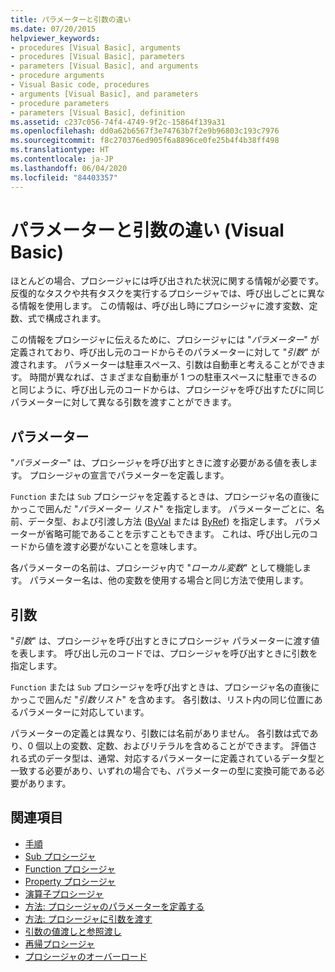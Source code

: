 ```yaml
---
title: パラメーターと引数の違い
ms.date: 07/20/2015
helpviewer_keywords:
- procedures [Visual Basic], arguments
- procedures [Visual Basic], parameters
- parameters [Visual Basic], and arguments
- procedure arguments
- Visual Basic code, procedures
- arguments [Visual Basic], and parameters
- procedure parameters
- parameters [Visual Basic], definition
ms.assetid: c237c056-74f4-4749-9f2c-15864f139a31
ms.openlocfilehash: dd0a62b6567f3e74763b7f2e9b96803c193c7976
ms.sourcegitcommit: f8c270376ed905f6a8896ce0fe25b4f4b38ff498
ms.translationtype: HT
ms.contentlocale: ja-JP
ms.lasthandoff: 06/04/2020
ms.locfileid: "84403357"
---
```

# <a name="differences-between-parameters-and-arguments-visual-basic"></a>パラメーターと引数の違い (Visual Basic)
ほとんどの場合、プロシージャには呼び出された状況に関する情報が必要です。 反復的なタスクや共有タスクを実行するプロシージャでは、呼び出しごとに異なる情報を使用します。 この情報は、呼び出し時にプロシージャに渡す変数、定数、式で構成されます。  
  
 この情報をプロシージャに伝えるために、プロシージャには "*パラメーター*" が定義されており、呼び出し元のコードからそのパラメーターに対して "*引数*" が渡されます。 パラメーターは駐車スペース、引数は自動車と考えることができます。 時間が異なれば、さまざまな自動車が 1 つの駐車スペースに駐車できるのと同じように、呼び出し元のコードからは、プロシージャを呼び出すたびに同じパラメーターに対して異なる引数を渡すことができます。  
  
## <a name="parameters"></a>パラメーター  
 "*パラメーター*" は、プロシージャを呼び出すときに渡す必要がある値を表します。 プロシージャの宣言でパラメーターを定義します。  
  
 `Function` または `Sub` プロシージャを定義するときは、プロシージャ名の直後にかっこで囲んだ "*パラメーター リスト*" を指定します。 パラメーターごとに、名前、データ型、および引渡し方法 ([ByVal](../../../language-reference/modifiers/byval.md) または [ByRef](../../../language-reference/modifiers/byref.md)) を指定します。 パラメーターが省略可能であることを示すこともできます。 これは、呼び出し元のコードから値を渡す必要がないことを意味します。  
  
 各パラメーターの名前は、プロシージャ内で "*ローカル変数*" として機能します。 パラメーター名は、他の変数を使用する場合と同じ方法で使用します。  
  
## <a name="arguments"></a>引数  
 "*引数*" は、プロシージャを呼び出すときにプロシージャ パラメーターに渡す値を表します。 呼び出し元のコードでは、プロシージャを呼び出すときに引数を指定します。  
  
 `Function` または `Sub` プロシージャを呼び出すときは、プロシージャ名の直後にかっこで囲んだ "*引数リスト*" を含めます。 各引数は、リスト内の同じ位置にあるパラメーターに対応しています。  
  
 パラメーターの定義とは異なり、引数には名前がありません。 各引数は式であり、0 個以上の変数、定数、およびリテラルを含めることができます。 評価される式のデータ型は、通常、対応するパラメーターに定義されているデータ型と一致する必要があり、いずれの場合でも、パラメーターの型に変換可能である必要があります。  
  
## <a name="see-also"></a>関連項目

- [手順](./index.md)
- [Sub プロシージャ](./sub-procedures.md)
- [Function プロシージャ](./function-procedures.md)
- [Property プロシージャ](./property-procedures.md)
- [演算子プロシージャ](./operator-procedures.md)
- [方法: プロシージャのパラメーターを定義する](./how-to-define-a-parameter-for-a-procedure.md)
- [方法: プロシージャに引数を渡す](./how-to-pass-arguments-to-a-procedure.md)
- [引数の値渡しと参照渡し](./passing-arguments-by-value-and-by-reference.md)
- [再帰プロシージャ](./recursive-procedures.md)
- [プロシージャのオーバーロード](./procedure-overloading.md)
